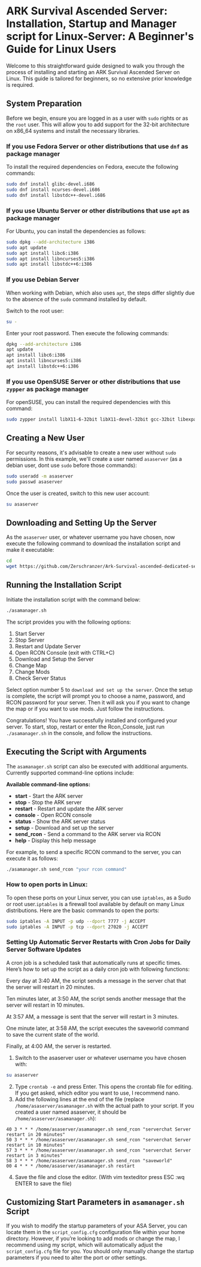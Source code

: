 # ARK Survival Ascended Server: Installation, Startup and Manager script for Linux-Server: A Beginner's Guide for Linux Users

Welcome to this straightforward guide designed to walk you through the process of installing and starting an ARK Survival Ascended Server on Linux. This guide is tailored for beginners, so no extensive prior knowledge is required.

## System Preparation

Before we begin, ensure you are logged in as a user with `sudo` rights or as the `root` user. This will allow you to add support for the 32-bit architecture on x86_64 systems and install the necessary libraries.

### If you use Fedora Server or other distributions that use `dnf` as package manager

To install the required dependencies on Fedora, execute the following commands:

```bash
sudo dnf install glibc-devel.i686
sudo dnf install ncurses-devel.i686
sudo dnf install libstdc++-devel.i686
```

### If you use Ubuntu Server or other distributions that use `apt` as package manager

For Ubuntu, you can install the dependencies as follows:

```bash
sudo dpkg --add-architecture i386
sudo apt update
sudo apt install libc6:i386
sudo apt install libncurses5:i386
sudo apt install libstdc++6:i386
```

### If you use Debian Server

When working with Debian, which also uses `apt`, the steps differ slightly due to the absence of the `sudo` command installed by default.

Switch to the root user:

```bash
su -
```

Enter your root password. Then execute the following commands:

```bash
dpkg --add-architecture i386
apt update
apt install libc6:i386
apt install libncurses5:i386
apt install libstdc++6:i386
```

### If you use OpenSUSE Server or other distributions that use `zypper` as package manager

For openSUSE, you can install the required dependencies with this command:

```bash
sudo zypper install libX11-6-32bit libX11-devel-32bit gcc-32bit libexpat1-32bit libXext6-32bit
```

## Creating a New User

For security reasons, it's advisable to create a new user without `sudo` permissions. In this example, we'll create a user named `asaserver` (as a debian user, dont use `sudo` before those commands):

```bash
sudo useradd -m asaserver
sudo passwd asaserver
```

Once the user is created, switch to this new user account:

```bash
su asaserver
```

## Downloading and Setting Up the Server

As the `asaserver` user, or whatever username you have chosen, now execute the following command to download the installation script and make it executable:

```bash
cd
wget https://github.com/Zerschranzer/Ark-Survival-ascended-dedicated-server-without-docker/raw/main/asamanager.sh && chmod +x asamanager.sh
```

## Running the Installation Script

Initiate the installation script with the command below:

```bash
./asamanager.sh
```

The script provides you with the following options:

1. Start Server
2. Stop Server
3. Restart and Update Server
4. Open RCON Console (exit with CTRL+C)
5. Download and Setup the Server
6. Change Map
7. Change Mods
8. Check Server Status

Select option number 5 to `download and set up the server`. Once the setup is complete, the script will prompt you to choose a name, password, and RCON password for your server. Then it will ask you if you want to change the map or if you want to use mods. Just follow the instructions.

Congratulations! You have successfully installed and configured your server. To start, stop, restart or enter the Rcon_Console, just run `./asamanager.sh` in the console, and follow the instructions.

## Executing the Script with Arguments

The `asamanager.sh` script can also be executed with additional arguments. Currently supported command-line options include:

**Available command-line options:**
- **start** - Start the ARK server
- **stop** - Stop the ARK server
- **restart** - Restart and update the ARK server
- **console** - Open RCON console
- **status** - Show the ARK server status
- **setup** - Download and set up the server
- **send_rcon** - Send a command to the ARK server via RCON
- **help** - Display this help message

For example, to send a specific RCON command to the server, you can execute it as follows:

```bash
./asamanager.sh send_rcon "your rcon command"
```

### How to open ports in Linux:

To open these ports on your Linux server, you can use `iptables`, as a Sudo or root user.`iptables` is a firewall tool available by default on many Linux distributions. Here are the basic commands to open the ports:

```bash
sudo iptables -A INPUT -p udp --dport 7777 -j ACCEPT
sudo iptables -A INPUT -p tcp --dport 27020 -j ACCEPT
```

### Setting Up Automatic Server Restarts with Cron Jobs for Daily Server Software Updates

A cron job is a scheduled task that automatically runs at specific times. Here’s how to set up the script as a daily cron job with following functions:

Every day at 3:40 AM, the script sends a message in the server chat that the server will restart in 20 minutes.

Ten minutes later, at 3:50 AM, the script sends another message that the server will restart in 10 minutes.

At 3:57 AM, a message is sent that the server will restart in 3 minutes.

One minute later, at 3:58 AM, the script executes the saveworld command to save the current state of the world.

Finally, at 4:00 AM, the server is restarted.

1. Switch to the asaserver user or whatever username you have chosen with:

```bash
su asaserver
```

2. Type `crontab -e` and press Enter. This opens the crontab file for editing. If you get asked, which editor you want to use, I recommend nano.
3. Add the following lines at the end of the file (replace `/home/asaserver/asamanager.sh` with the actual path to your script. If you created a user named asaserver, it should be `/home/asaserver/asamanager.sh`):

```
40 3 * * * /home/asaserver/asamanager.sh send_rcon "serverchat Server restart in 20 minutes"
50 3 * * * /home/asaserver/asamanager.sh send_rcon "serverchat Server restart in 10 minutes"
57 3 * * * /home/asaserver/asamanager.sh send_rcon "serverchat Server restart in 3 minutes"
58 3 * * * /home/asaserver/asamanager.sh send_rcon "saveworld"
00 4 * * * /home/asaserver/asamanager.sh restart
```

4. Save the file and close the editor.
(With vim texteditor press ESC :wq ENTER to save the file)

## Customizing Start Parameters in `asamanager.sh` Script

If you wish to modify the startup parameters of your ASA Server, you can locate them in the `script_config.cfg` configuration file within your home directory. However, if you’re looking to add mods or change the map, I recommend using my script, which will automatically adjust the `script_config.cfg` file for you. You should only manually change the startup parameters if you need to alter the port or other settings.
